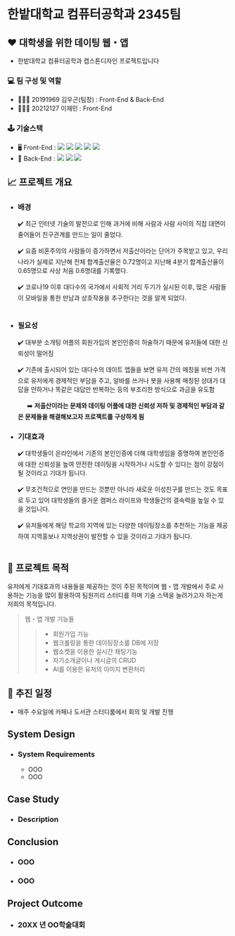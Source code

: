 # 한밭대학교 컴퓨터공학과 2345팀
## ♥️ 대학생을 위한 데이팅 웹・앱
- 한밭대학교 컴퓨터공학과 캡스톤디자인 프로젝트입니다
### 💻 **팀 구성 및 역할**
  - 🧑🏻‍💻 20191969 김우곤(팀장) : Front-End & Back-End
  - 👩🏻‍💻 20212127 이재민 : Front-End
### 🕹️ 기술스택
  - 🖥️ Front-End : 
        <img src="https://img.shields.io/badge/html5-E34F26?style=flat&logo=html5&logoColor=white">
        <img src="https://img.shields.io/badge/css-1572B6?style=flat&logo=css3&logoColor=white">
        <img src="https://img.shields.io/badge/javascript-F7DF1E?style=flat&logo=javascript&logoColor=black">
        <img src="https://img.shields.io/badge/Next-black?style=flate&logo=next.js&logoColor=white">
        <img src="https://img.shields.io/badge/tailwindcss-%2338B2AC.svg?style=flat&logo=tailwind-css&logoColor=white">
  - 💾 Back-End : 
        <img src="https://img.shields.io/badge/Node.js-43853D?style=flate&logo=node.js&logoColor=white">
        <img src="https://img.shields.io/badge/mongoDB-47A248?style=flat&logo=MongoDB&logoColor=white">
        <img src="https://img.shields.io/badge/Next-black?style=flat&logo=next.js&logoColor=white">

## 📈 프로젝트 개요
- ### 배경
  ✔️ 최근 인터넷 기술의 발전으로 인해 과거에 비해 사람과 사람 사이의 직접 대면이 줄어들어 친구관계를 만드는 일이 줄었다.<br/><br/>
  ✔️ 요즘 비혼주의의 사람들이 증가하면서 저출산이라는 단어가 주목받고 있고, 우리나라가 실제로 지난해 전체 합계출산율은 0.72명이고 지난해 4분기 합계출산율이 0.65명으로 사상 처음 0.6명대를 기록했다.<br/><br/>
  ✔️ 코로나19 이후 대다수의 국가에서 사회적 거리 두기가 실시된 이후, 많은 사람들이 모바일을 통한 만남과 상호작용을 추구한다는 것을 알게 되었다.<br/><br/>
- ### 필요성
  ✔️ 대부분 소개팅 어플의 회원가입의 본인인증이 허술하기 때문에 유저들에 대한 신뢰성이 떨어짐<br/><br/>
  ✔️ 기존에 출시되어 있는 대다수의 데이트 앱들을 보면 유저 간의 매칭을 비싼 가격으로 유저에게 경제적인 부담을 주고, 알바를 쓰거나 봇을 사용해 매칭된 상대가 대답을 안하거나 똑같은 대답만 반복하는 등의 부조리한 방식으로 과금을 유도함<br/><br/>
  &ensp;&ensp;&ensp;➡️ __저출산이라는 문제와 데이팅 어플에 대한 신뢰성 저하 및 경제적인 부담과 같은 문제들을 해결해보고자 프로젝트를 구상하게 됨__
- ### 기대효과
  ✔️ 대학생들이 온라인에서 기존의 본인인증에 더해 대학생임을 증명하여 본인인증에 대한 신뢰성을 높여 안전한 데이팅을 시작하거나 시도할 수 있다는 점이 강점이 될 것이라고 기대가 됩니다.<br/><br/>
  ✔️ 무조건적으로 연인을 만드는 것뿐만 아니라 새로운 이성친구를 만드는 것도 목표로 두고 있어 대학생들의 즐거운 캠퍼스 라이프와 학생들간의 결속력을 높일 수 있을 것입니다.<br/><br/>
  ✔️ 유저들에게 해당 학교의 지역에 있는 다양한 데이팅장소를 추천하는 기능을 제공하여 지역홍보나 지역상권이 발전할 수 있을 것이라고 기대가 됩니다.<br/><br/>

## 🎯 프로젝트 목적
유저에게 기대효과의 내용들을 제공하는 것이 주된 목적이며 웹・앱 개발에서 주로 사용하는 기능을 많이 활용하여 팀원끼리 스터디를 하며 기술 스택을 늘려가고자 하는게 저희의 목적입니다.
>웹・앱 개발 기능들
>> - 회원가입 기능
>> - 웹크롤링을 통한 데이팅장소를 DB에 저장
>> - 웹소켓을 이용한 실시간 채팅기능
>> - 자기소개글이나 게시글의 CRUD
>> - AI를 이용한 유저의 이미지 변환처리
## 📅 추진 일정
  - 매주 수요일에 카페나 도서관 스터디룸에서 회의 및 개발 진행

## System Design
  - ### System Requirements
    - OOO
    - OOO

## Case Study
  - ### Description
  
## Conclusion
  - ### OOO
  - ### OOO
  
## Project Outcome
- ### 20XX 년 OO학술대회 
